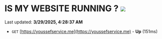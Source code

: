 # IS MY WEBSITE RUNNING ? [![](https://img.shields.io/static/v1?label=Sponsor&message=%E2%9D%A4&logo=GitHub&color=%23fe8e86)](https://github.com/sponsors/Youssef-Lehmam)

Last updated: **3/29/2025, 4:28:37 AM**

- `GET` [https://youssefservice.me](https://youssefservice.me) - **Up** (151ms)
